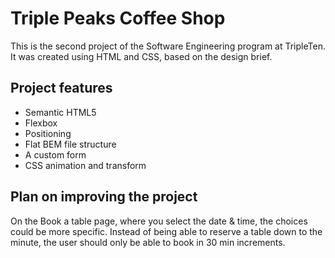 # Triple Peaks Coffee Shop

This is the second project of the Software Engineering program at TripleTen. It was created using HTML and CSS, based on the design brief.

## Project features

- Semantic HTML5
- Flexbox
- Positioning
- Flat BEM file structure
- A custom form
- CSS animation and transform

## Plan on improving the project

On the Book a table page, where you select the date & time, the choices could be more specific. Instead of being able to reserve a table down to the minute, the user should only be able to book in 30 min increments.
